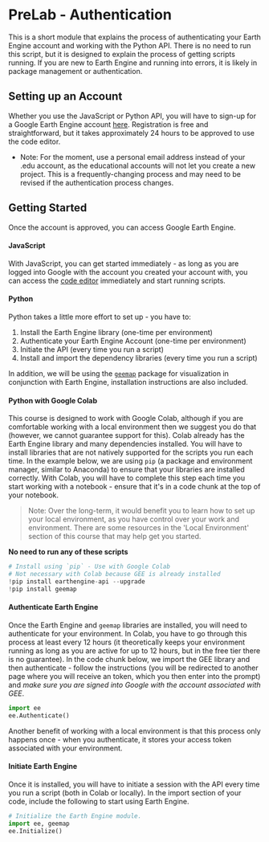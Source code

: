 # PreLab - Authentication
This is a short module that explains the process of authenticating your Earth Engine account and working with the Python API. There is no need to run this script, but it is designed to explain the process of getting scripts running. If you are new to Earth Engine and running into errors, it is likely in package management or authentication.

## Setting up an Account

Whether you use the JavaScript or Python API, you will have to sign-up for a Google Earth Engine account [here](https://signup.earthengine.google.com). Registration is free and straightforward, but it takes approximately 24 hours to be approved to use the code editor. 

 * Note: For the moment, use a personal email address instead of your .edu account, as the educational accounts will not let you create a new project. This is a frequently-changing process and may need to be revised if the authentication process changes.

## Getting Started

Once the account is approved, you can access Google Earth Engine. 

#### JavaScript

With JavaScript, you can get started immediately - as long as you are logged into Google with the account you created your account with, you can access the [code editor](https://code.earthengine.google.com) immediately and start running scripts.

#### Python

Python takes a little more effort to set up - you have to:

1. Install the Earth Engine library (one-time per environment)
2. Authenticate your Earth Engine Account (one-time per environment)
3. Initiate the API (every time you run a script)
4. Install and import the dependency libraries (every time you run a script)

In addition, we will be using the [`geemap`](https://geemap.org) package for visualization in conjunction with Earth Engine, installation instructions are also included.

#### Python with Google Colab

This course is designed to work with Google Colab, although if you are comfortable working with a local environment then we suggest you do that (however, we cannot guarantee support for this). Colab already has the Earth Engine library and many dependencies installed. You will have to install libraries that are not natively supported for the scripts you run each time. In the example below, we are using `pip` (a package and environment manager, similar to Anaconda) to ensure that your libraries are installed correctly. With Colab, you will have to complete this step each time you start working with a notebook - ensure that it's in a code chunk at the top of your notebook.

> Note: Over the long-term, it would benefit you to learn how to set up your local environment, as you have control over your work and environment. There are some resources in the 'Local Environment' section of this course that may help get you started.  

**No need to run any of these scripts**


```python
# Install using `pip` - Use with Google Colab
# Not necessary with Colab because GEE is already installed
!pip install earthengine-api --upgrade
!pip install geemap
```

#### Authenticate Earth Engine

Once the Earth Engine and `geemap` libraries are installed, you will need to authenticate for your environment. In Colab, you have to go through this process at least every 12 hours (it theoretically keeps your environment running as long as you are active for up to 12 hours, but in the free tier there is no guarantee). In the code chunk below, we import the GEE library and then authenticate - follow the instructions (you will be redirected to another page where you will receive an token, which you then enter into the prompt) and *make sure you are signed into Google with the account associated with GEE*. 


```python
import ee
ee.Authenticate()
```

Another benefit of working with a local environment is that this process only happens once - when you authenticate, it stores your access token associated with your environment. 

#### Initiate Earth Engine

Once it is installed, you will have to initiate a session with the API every time you run a script (both in Colab or locally). In the import section of your code, include the following to start using Earth Engine.


```python
# Initialize the Earth Engine module.
import ee, geemap
ee.Initialize()
```

